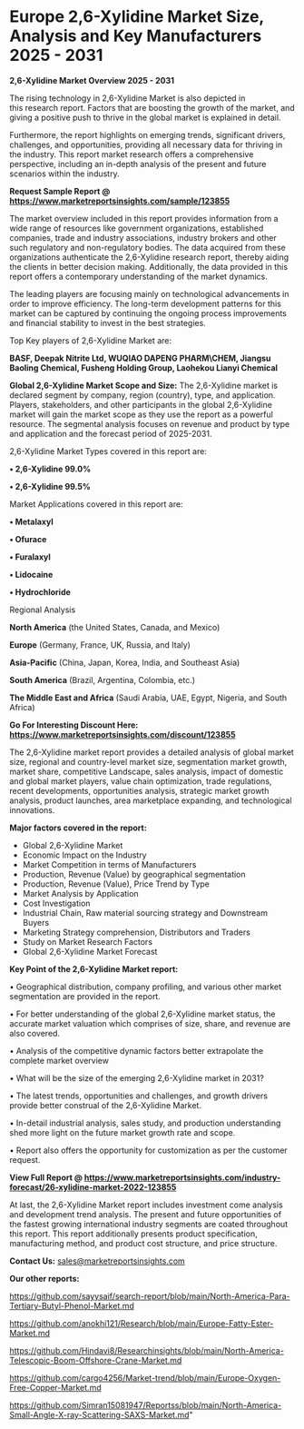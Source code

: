 # Europe 2,6-Xylidine Market Size, Analysis and Key Manufacturers 2025 - 2031

<Strong> 2,6-Xylidine Market Overview 2025 - 2031</strong>

The rising technology in 2,6-Xylidine Market is also depicted in this research report. Factors that are boosting the growth of the market, and giving a positive push to thrive in the global market is explained in detail.

Furthermore, the report highlights on emerging trends, significant drivers, challenges, and opportunities, providing all necessary data for thriving in the industry. This report market research offers a comprehensive perspective, including an in-depth analysis of the present and future scenarios within the industry.

<strong>Request Sample Report @ <a href=https://www.marketreportsinsights.com/sample/123855>https://www.marketreportsinsights.com/sample/123855</a></strong>

The market overview included in this report provides information from a wide range of resources like government organizations, established companies, trade and industry associations, industry brokers and other such regulatory and non-regulatory bodies. The data acquired from these organizations authenticate the 2,6-Xylidine research report, thereby aiding the clients in better decision making. Additionally, the data provided in this report offers a contemporary understanding of the market dynamics.

The leading players are focusing mainly on technological advancements in order to improve efficiency. The long-term development patterns for this market can be captured by continuing the ongoing process improvements and financial stability to invest in the best strategies.

Top Key players of 2,6-Xylidine Market are:

<strong>BASF, Deepak Nitrite Ltd, WUQIAO DAPENG PHARM\CHEM, Jiangsu Baoling Chemical, Fusheng Holding Group, Laohekou Lianyi Chemical</strong>

<strong><b>Global 2,6-Xylidine Market Scope and Size:</b></strong>
The 2,6-Xylidine market is declared segment by company, region (country), type, and application. Players, stakeholders, and other participants in the global 2,6-Xylidine market will gain the market scope as they use the report as a powerful resource. The segmental analysis focuses on revenue and product by type and application and the forecast period of 2025-2031.

2,6-Xylidine Market Types covered in this report are:

<strong>• 2,6-Xylidine 99.0%

• 2,6-Xylidine 99.5%</strong>

Market Applications covered in this report are:

<strong>• Metalaxyl

• Ofurace

• Furalaxyl

• Lidocaine

• Hydrochloride</strong> 

Regional Analysis

<strong>North America</strong> (the United States, Canada, and Mexico)

<strong>Europe</strong> (Germany, France, UK, Russia, and Italy)

<strong>Asia-Pacific</strong> (China, Japan, Korea, India, and Southeast Asia)

<strong>South America</strong> (Brazil, Argentina, Colombia, etc.)

<strong>The Middle East and Africa</strong> (Saudi Arabia, UAE, Egypt, Nigeria, and South Africa)

<strong>Go For Interesting Discount Here: <a href=https://www.marketreportsinsights.com/discount/123855>https://www.marketreportsinsights.com/discount/123855</a></strong>

The 2,6-Xylidine market report provides a detailed analysis of global market size, regional and country-level market size, segmentation market growth, market share, competitive Landscape, sales analysis, impact of domestic and global market players, value chain optimization, trade regulations, recent developments, opportunities analysis, strategic market growth analysis, product launches, area marketplace expanding, and technological innovations.

<strong><b>Major factors covered in the report:</b></strong>
<ul>
  <li>Global 2,6-Xylidine Market </li>
  <li>Economic Impact on the Industry</li>
  <li>Market Competition in terms of Manufacturers</li>
  <li>Production, Revenue (Value) by geographical segmentation</li>
  <li>Production, Revenue (Value), Price Trend by Type</li>
  <li>Market Analysis by Application</li>
  <li>Cost Investigation</li>
  <li>Industrial Chain, Raw material sourcing strategy and Downstream Buyers</li>
  <li>Marketing Strategy comprehension, Distributors and Traders</li>
  <li>Study on Market Research Factors</li>
  <li>Global 2,6-Xylidine Market Forecast</li>
</ul>

<strong><b>Key Point of the 2,6-Xylidine Market report:</b></strong>

• Geographical distribution, company profiling, and various other market segmentation are provided in the report.

• For better understanding of the global 2,6-Xylidine market status, the accurate market valuation which comprises of size, share, and revenue are also covered.

• Analysis of the competitive dynamic factors better extrapolate the complete market overview

• What will be the size of the emerging 2,6-Xylidine market in 2031?

• The latest trends, opportunities and challenges, and growth drivers provide better construal of the 2,6-Xylidine Market.

• In-detail industrial analysis, sales study, and production understanding shed more light on the future market growth rate and scope.

• Report also offers the opportunity for customization as per the customer request.

<strong><b>View Full Report @ <a href=https://www.marketreportsinsights.com/industry-forecast/26-xylidine-market-2022-123855>https://www.marketreportsinsights.com/industry-forecast/26-xylidine-market-2022-123855</a></b></strong>


At last, the 2,6-Xylidine Market report includes investment come analysis and development trend analysis. The present and future opportunities of the fastest growing international industry segments are coated throughout this report. This report additionally presents product specification, manufacturing method, and product cost structure, and price structure.

<strong>Contact Us:</strong>
sales@marketreportsinsights.com

<strong>Our other reports:</strong>

<a href=https://github.com/sayysaif/search-report/blob/main/North-America-Para-Tertiary-Butyl-Phenol-Market.md>https://github.com/sayysaif/search-report/blob/main/North-America-Para-Tertiary-Butyl-Phenol-Market.md</a>

<a href=https://github.com/anokhi121/Research/blob/main/Europe-Fatty-Ester-Market.md>https://github.com/anokhi121/Research/blob/main/Europe-Fatty-Ester-Market.md</a>

<a href=https://github.com/Hindavi8/Researchinsights/blob/main/North-America-Telescopic-Boom-Offshore-Crane-Market.md>https://github.com/Hindavi8/Researchinsights/blob/main/North-America-Telescopic-Boom-Offshore-Crane-Market.md</a>

<a href=https://github.com/cargo4256/Market-trend/blob/main/Europe-Oxygen-Free-Copper-Market.md>https://github.com/cargo4256/Market-trend/blob/main/Europe-Oxygen-Free-Copper-Market.md</a>

<a href=https://github.com/Simran15081947/Reportss/blob/main/North-America-Small-Angle-X-ray-Scattering-SAXS-Market.md>https://github.com/Simran15081947/Reportss/blob/main/North-America-Small-Angle-X-ray-Scattering-SAXS-Market.md</a>"
